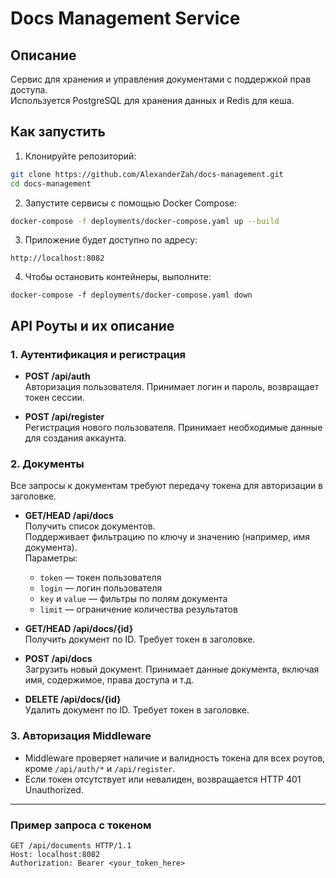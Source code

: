 # Docs Management Service

## Описание

Сервис для хранения и управления документами с поддержкой прав доступа.  
Используется PostgreSQL для хранения данных и Redis для кеша. 

## Как запустить

1. Клонируйте репозиторий:

```bash
git clone https://github.com/AlexanderZah/docs-management.git
cd docs-management
```

2. Запустите сервисы с помощью Docker Compose:
```bash
docker-compose -f deployments/docker-compose.yaml up --build
```

3. Приложение будет доступно по адресу:
```
http://localhost:8082
```
4. Чтобы остановить контейнеры, выполните:
```
docker-compose -f deployments/docker-compose.yaml down
```

## API Роуты и их описание

### 1. Аутентификация и регистрация

- **POST /api/auth**  
  Авторизация пользователя. Принимает логин и пароль, возвращает токен сессии.

- **POST /api/register**  
  Регистрация нового пользователя. Принимает необходимые данные для создания аккаунта.

### 2. Документы

Все запросы к документам требуют передачу токена для авторизации в заголовке.

- **GET/HEAD /api/docs**  
  Получить список документов.  
  Поддерживает фильтрацию по ключу и значению (например, имя документа).  
  Параметры:  
  - `token` — токен пользователя  
  - `login` — логин пользователя  
  - `key` и `value` — фильтры по полям документа  
  - `limit` — ограничение количества результатов

- **GET/HEAD /api/docs/{id}**  
  Получить документ по ID. Требует токен в заголовке.

- **POST /api/docs**  
  Загрузить новый документ. Принимает данные документа, включая имя, содержимое, права доступа и т.д.

- **DELETE /api/docs/{id}**  
  Удалить документ по ID. Требует токен в заголовке.

### 3. Авторизация Middleware

- Middleware проверяет наличие и валидность токена для всех роутов, кроме `/api/auth/*` и `/api/register`.  
- Если токен отсутствует или невалиден, возвращается HTTP 401 Unauthorized.

---

### Пример запроса с токеном

```http
GET /api/documents HTTP/1.1
Host: localhost:8082
Authorization: Bearer <your_token_here>
```
